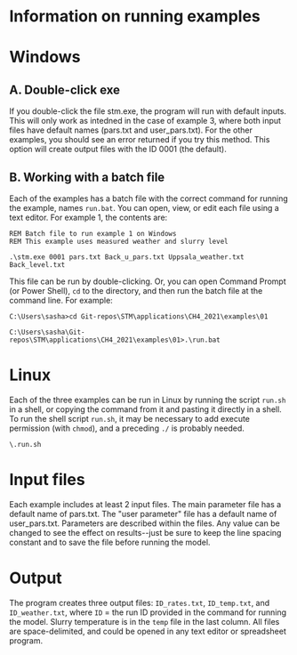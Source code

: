 # Information on running examples

# Windows
## A. Double-click exe
If you double-click the file stm.exe, the program will run with default inputs.
This will only work as intedned in the case of example 3, where both input files have default names (pars.txt and user_pars.txt).
For the other examples, you should see an error returned if you try this method.
This option will create output files with the ID 0001 (the default).

## B. Working with a batch file
Each of the examples has a batch file with the correct command for running the example, names `run.bat`.
You can open, view, or edit each file using a text editor. 
For example 1, the contents are:

```
REM Batch file to run example 1 on Windows
REM This example uses measured weather and slurry level

.\stm.exe 0001 pars.txt Back_u_pars.txt Uppsala_weather.txt Back_level.txt
```

This file can be run by double-clicking.
Or, you can open Command Prompt (or Power Shell), `cd` to the directory, and then run the batch file at the command line.
For example:

```
C:\Users\sasha>cd Git-repos\STM\applications\CH4_2021\examples\01

C:\Users\sasha\Git-repos\STM\applications\CH4_2021\examples\01>.\run.bat
```

# Linux
Each of the three examples can be run in Linux by running the script `run.sh` in a shell, or copying the command from it and pasting it directly in a shell.
To run the shell script `run.sh`, it may be necessary to add execute permission (with `chmod`), and a preceding `./` is probably needed.

```
\.run.sh
```

# Input files
Each example includes at least 2 input files.
The main parameter file has a default name of pars.txt.
The "user parameter" file has a default name of user_pars.txt.
Parameters are described within the files.
Any value can be changed to see the effect on results--just be sure to keep the line spacing constant and to save the file before running the model.

# Output
The program creates three output files: `ID_rates.txt`, `ID_temp.txt`, and `ID_weather.txt`, where `ID` = the run ID provided in the command for running the model. 
Slurry temperature is in the `temp` file in the last column.
All files are space-delimited, and could be opened in any text editor or spreadsheet program.
